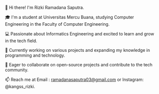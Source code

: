 👋 Hi there! I'm Rizki Ramadana Saputra.

🎓 I'm a student at Universitas Mercu Buana, studying Computer Engineering in the Faculty of Computer Engineering.

💻 Passionate about Informatics Engineering and excited to learn and grow in the tech field.

🌱 Currently working on various projects and expanding my knowledge in programming and technology.

🚀 Eager to collaborate on open-source projects and contribute to the tech community.

📫 Reach me at Email : ramadanasaputra03@gmail.com or Instagram: @kangss_rizki.

